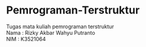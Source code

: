 # Pemrograman-Terstruktur
 Tugas mata kuliah pemrograman terstruktur <br>
 Nama : Rizky Akbar Wahyu Putranto <br>
 NIM  : K3521064
